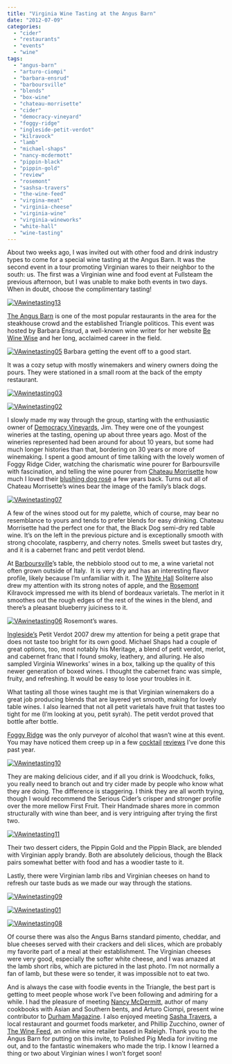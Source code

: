 ```yaml
---
title: "Virginia Wine Tasting at the Angus Barn"
date: "2012-07-09"
categories:
  - "cider"
  - "restaurants"
  - "events"
  - "wine"
tags:
  - "angus-barn"
  - "arturo-ciompi"
  - "barbara-ensrud"
  - "barboursville"
  - "blends"
  - "box-wine"
  - "chateau-morrisette"
  - "cider"
  - "democracy-vineyard"
  - "foggy-ridge"
  - "ingleside-petit-verdot"
  - "kilravock"
  - "lamb"
  - "michael-shaps"
  - "nancy-mcdermott"
  - "pippin-black"
  - "pippin-gold"
  - "review"
  - "rosemont"
  - "sashsa-travers"
  - "the-wine-feed"
  - "virgina-meat"
  - "virginia-cheese"
  - "virginia-wine"
  - "virginia-wineworks"
  - "white-hall"
  - "wine-tasting"
---
```


About two weeks ago, I was invited out with other food and drink industry types to come for a special wine tasting at the Angus Barn. It was the second event in a tour promoting Virginian wares to their neighbor to the south: us. The first was a Virginian wine and food event at Fullsteam the previous afternoon, but I was unable to make both events in two days. When in doubt, choose the complimentary tasting!

[![](http://s3.amazonaws.com/thegourmez-wpmedia/2012/07/VAwinetasting13.jpg "VAwinetasting13")](http://s3.amazonaws.com/thegourmez-wpmedia/2012/07/VAwinetasting13.jpg)

[The Angus Barn](http://www.angusbarn.com/index.htm) is one of the most popular restaurants in the area for the steakhouse crowd and the established Triangle politicos. This event was hosted by Barbara Ensrud, a well-known wine writer for her website [Be Wine Wise](http://www.bewinewise.com/) and her long, acclaimed career in the field.




<div class="caption">

[![](http://s3.amazonaws.com/thegourmez-wpmedia/2012/07/VAwinetasting05.jpg "VAwinetasting05")](http://s3.amazonaws.com/thegourmez-wpmedia/2012/07/VAwinetasting05.jpg) Barbara getting the event off to a good start.</div>


It was a cozy setup with mostly winemakers and winery owners doing the pours. They were stationed in a small room at the back of the empty restaurant.

[![](http://s3.amazonaws.com/thegourmez-wpmedia/2012/07/VAwinetasting03.jpg "VAwinetasting03")](http://s3.amazonaws.com/thegourmez-wpmedia/2012/07/VAwinetasting03.jpg)

[![](http://s3.amazonaws.com/thegourmez-wpmedia/2012/07/VAwinetasting02.jpg "VAwinetasting02")](http://s3.amazonaws.com/thegourmez-wpmedia/2012/07/VAwinetasting02.jpg)

I slowly made my way through the group, starting with the enthusiastic owner of [Democracy Vineyards,](http://www.democracyvineyards.com/) Jim. They were one of the youngest wineries at the tasting, opening up about three years ago. Most of the wineries represented had been around for about 10 years, but some had much longer histories than that, bordering on 30 years or more of winemaking. I spent a good amount of time talking with the lovely women of Foggy Ridge Cider, watching the charismatic wine pourer for Barboursville with fascination, and telling the wine pourer from [Chateau Morrisette](http://www.thedogs.com/index.php?pr=Home_Page) how much I loved their [blushing dog rosé](https://thegourmez.com/blog/2007-04-27-chateau-morrisette-blushing-dog-table-wine/) a few years back. Turns out all of Chateau Morrisette’s wines bear the image of the family’s black dogs.

[![](http://s3.amazonaws.com/thegourmez-wpmedia/2012/07/VAwinetasting07.jpg "VAwinetasting07")](http://s3.amazonaws.com/thegourmez-wpmedia/2012/07/VAwinetasting07.jpg)

A few of the wines stood out for my palette, which of course, may bear no resemblance to yours and tends to prefer blends for easy drinking. Chateau Morrisette had the perfect one for that, the Black Dog semi-dry red table wine. It’s on the left in the previous picture and is exceptionally smooth with strong chocolate, raspberry, and cherry notes. Smells sweet but tastes dry, and it is a cabernet franc and petit verdot blend.

At [Barboursville](http://www.barboursvillewine.net/winery/)’s table, the nebbiolo stood out to me, a wine varietal not often grown outside of Italy.  It is very dry and has an interesting flavor profile, likely because I’m unfamiliar with it. The [White Hall](http://www.whitehallvineyards.com/) Soliterre also drew my attention with its strong notes of apple, and the [Rosemont](http://rosemontofvirginia.com/) Kilravock impressed me with its blend of bordeaux varietals. The merlot in it smoothes out the rough edges of the rest of the wines in the blend, and there’s a pleasant blueberry juiciness to it.




<div class="caption">

[![](http://s3.amazonaws.com/thegourmez-wpmedia/2012/07/VAwinetasting06.jpg "VAwinetasting06")](http://s3.amazonaws.com/thegourmez-wpmedia/2012/07/VAwinetasting06.jpg) Rosemont’s wares.</div>


[Ingleside’s](http://www.inglesidevineyards.com/) Petit Verdot 2007 drew my attention for being a petit grape that does not taste too bright for its own good. Michael Shaps had a couple of great options, too, most notably his Meritage, a blend of petit verdot, merlot, and cabernet franc that I found smoky, leathery, and alluring. He also sampled Virginia Wineworks’ wines in a box, talking up the quality of this newer generation of boxed wines. I thought the cabernet franc was simple, fruity, and refreshing. It would be easy to lose your troubles in it.

What tasting all those wines taught me is that Virginian winemakers do a great job producing blends that are layered yet smooth, making for lovely table wines. I also learned that not all petit varietals have fruit that tastes too tight for me (I’m looking at you, petit syrah). The petit verdot proved that bottle after bottle.

[Foggy Ridge](http://www.foggyridgecider.com/) was the only purveyor of alcohol that wasn’t wine at this event. You may have noticed them creep up in a few [cocktail](https://thegourmez.com/blog/2012-01-06-graniwinkle-watts-grocery/) [reviews](https://thegourmez.com/blog/2011-12-30-golden-era-foundation/) I’ve done this past year.

[![](http://s3.amazonaws.com/thegourmez-wpmedia/2012/07/VAwinetasting10.jpg "VAwinetasting10")](http://s3.amazonaws.com/thegourmez-wpmedia/2012/07/VAwinetasting10.jpg)

They are making delicious cider, and if all you drink is Woodchuck, folks, you really need to branch out and try cider made by people who know what they are doing. The difference is staggering. I think they are all worth trying, though I would recommend the Serious Cider’s crisper and stronger profile over the more mellow First Fruit. Their Handmade shares more in common structurally with wine than beer, and is very intriguing after trying the first two.

[![](http://s3.amazonaws.com/thegourmez-wpmedia/2012/07/VAwinetasting11.jpg "VAwinetasting11")](http://s3.amazonaws.com/thegourmez-wpmedia/2012/07/VAwinetasting11.jpg)

Their two dessert ciders, the Pippin Gold and the Pippin Black, are blended with Virginian apply brandy. Both are absolutely delicious, though the Black pairs somewhat better with food and has a woodier taste to it.

Lastly, there were Virginian lamb ribs and Virginian cheeses on hand to refresh our taste buds as we made our way through the stations.

[![](http://s3.amazonaws.com/thegourmez-wpmedia/2012/07/VAwinetasting09.jpg "VAwinetasting09")](http://s3.amazonaws.com/thegourmez-wpmedia/2012/07/VAwinetasting09.jpg)

[![](http://s3.amazonaws.com/thegourmez-wpmedia/2012/07/VAwinetasting01.jpg "VAwinetasting01")](http://s3.amazonaws.com/thegourmez-wpmedia/2012/07/VAwinetasting01.jpg)

[![](http://s3.amazonaws.com/thegourmez-wpmedia/2012/07/VAwinetasting08.jpg "VAwinetasting08")](http://s3.amazonaws.com/thegourmez-wpmedia/2012/07/VAwinetasting08.jpg)

Of course there was also the Angus Barns standard pimento, cheddar, and blue cheeses served with their crackers and deli slices, which are probably my favorite part of a meal at their establishment. The Virginian cheeses were very good, especially the softer white cheese, and I was amazed at the lamb short ribs, which are pictured in the last photo. I’m not normally a fan of lamb, but these were so tender, it was impossible not to eat two.

And is always the case with foodie events in the Triangle, the best part is getting to meet people whose work I’ve been following and admiring for a while. I had the pleasure of meeting [Nancy McDermitt](http://www.durhammag.com/topics/arturo_ciompi), author of many cookbooks with Asian and Southern bents, and Arturo Ciompi, present wine contributor to [Durham Magazine](http://www.durhammag.com/topics/arturo_ciompi). I also enjoyed meeting [Sasha Travers](http://www.sashatravers.com/), a local restaurant and gourmet foods marketer, and Phillip Zucchino, owner of [The Wine Feed](http://thewinefeed.com/), an online wine retailer based in Raleigh. Thank you to the Angus Barn for putting on this invite, to Polished Pig Media for inviting me out, and to the fantastic winemakers who made the trip. I know I learned a thing or two about Virginian wines I won’t forget soon!
